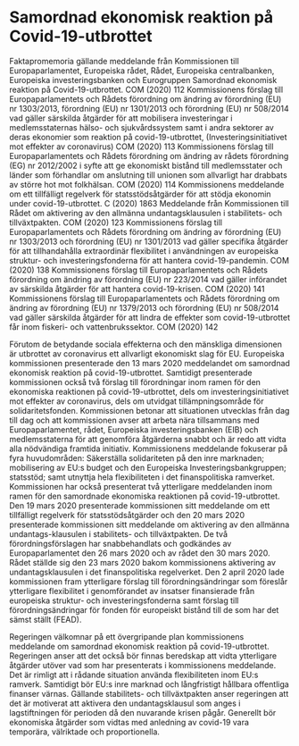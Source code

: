 # Samordnad ekonomisk reaktion på Covid-19-utbrottet

Faktapromemoria gällande meddelande från Kommissionen till Europaparlamentet, Europeiska rådet,
Rådet, Europeiska centralbanken, Europeiska investeringsbanken och
Eurogruppen Samordnad ekonomisk reaktion på Covid-19-utbrottet. COM (2020) 112
Kommissionens förslag till Europaparlamentets och Rådets förordning om
ändring av förordning (EU) nr 1303/2013, förordning (EU) nr 1301/2013 och
förordning (EU) nr 508/2014 vad gäller särskilda åtgärder för att mobilisera
investeringar i medlemsstaternas hälso- och sjukvårdssystem samt i andra
sektorer av deras ekonomier som reaktion på covid-19-utbrottet,
(Investeringsinitiativet mot effekter av coronavirus) COM (2020) 113
Kommissionens förslag till Europaparlamentets och Rådets förordning om
ändring av rådets förordning (EG) nr 2012/2002 i syfte att ge ekonomiskt
bistånd till medlemsstater och länder som förhandlar om anslutning till unionen
som allvarligt har drabbats av större hot mot folkhälsan. COM (2020) 114
Kommissionens meddelande om ett tillfälligt regelverk för statsstödsåtgärder
för att stödja ekonomin under covid-19-utbrottet. C (2020) 1863
Meddelande från Kommissionen till Rådet om aktivering av den allmänna
undantagsklausulen i stabilitets- och tillväxtpakten. COM (2020) 123
Kommissionens förslag till Europaparlamentets och Rådets förordning om
ändring av förordning (EU) nr 1303/2013 och förordning (EU) nr 1301/2013
vad gäller specifika åtgärder för att tillhandahålla extraordinär flexibilitet i
användningen av europeiska struktur- och investeringsfonderna för att hantera
covid-19-pandemin. COM (2020) 138
Kommissionens förslag till Europaparlamentets och Rådets förordning om ändring av förordning (EU) nr 223/2014 vad gäller införandet av särskilda åtgärder för att hantera covid-19-krisen. COM (2020) 141
Kommissionens förslag till Europaparlamentets och Rådets förordning om ändring av förordning (EU) nr 1379/2013 och förordning (EU) nr 508/2014 vad gäller särskilda åtgärder för att lindra de effekter som covid-19-utbrottet får inom fiskeri- och vattenbrukssektor. COM (2020) 142

Förutom de betydande sociala effekterna och den mänskliga dimensionen är utbrottet av coronavirus ett allvarligt ekonomiskt slag för EU. Europeiska kommissionen presenterade den 13 mars 2020 meddelandet om samordnad ekonomisk reaktion på covid-19-utbrottet. Samtidigt presenterade kommissionen också två förslag till förordningar inom ramen för den ekonomiska reaktionen på covid-19-utbrottet, dels om investeringsinitiativet mot effekter av coronavirus, dels om utvidgat tillämpningsområde för solidaritetsfonden. Kommissionen betonar att situationen utvecklas från dag till dag och att kommissionen avser att arbeta nära tillsammans med Europaparlamentet, rådet, Europeiska investeringsbanken (EIB) och medlemsstaterna för att genomföra åtgärderna snabbt och är redo att vidta alla nödvändiga framtida initiativ. Kommissionens meddelande fokuserar på fyra huvudområden: Säkerställa solidariteten på den inre marknaden; mobilisering av EU:s budget och den Europeiska Investeringsbankgruppen; statsstöd; samt utnyttja hela flexibiliteten i det finanspolitiska ramverket. Kommissionen har också presenterat två ytterligare meddelanden inom ramen för den samordnade ekonomiska reaktionen på covid-19-utbrottet. Den 19 mars 2020 presenterade kommissionen sitt meddelande om ett tillfälligt regelverk för statsstödsåtgärder och den 20 mars 2020 presenterade kommissionen sitt meddelande om aktivering av den allmänna undantags-klausulen i stabilitets- och tillväxtpakten. De två förordningsförslagen har snabbehandlats och godkändes av Europaparlamentet den 26 mars 2020 och av rådet den 30 mars 2020. Rådet ställde sig den 23 mars 2020 bakom kommissionens aktivering av undantagsklausulen i det finanspolitiska regelverket. Den 2 april 2020 lade kommissionen fram ytterligare förslag till förordningsändringar som föreslår ytterligare flexibilitet i genomförandet av insatser finansierade från europeiska struktur- och investeringsfonderna samt förslag till förordningsändringar för fonden för europeiskt bistånd till de som har det sämst ställt (FEAD).

Regeringen välkomnar på ett övergripande plan kommissionens meddelande om samordnad ekonomisk reaktion på covid-19-utbrottet. Regeringen anser att det också bör finnas beredskap att vidta ytterligare åtgärder utöver vad som har presenterats i kommissionens meddelande. Det är rimligt att i rådande situation använda flexibiliteten inom EU:s ramverk. Samtidigt bör EU:s inre marknad och långfristigt hållbara offentliga finanser värnas. Gällande stabilitets- och tillväxtpakten anser regeringen att det är motiverat att aktivera den undantagsklausul som anges i lagstiftningen för perioden då den nuvarande krisen pågår. Generellt bör ekonomiska åtgärder som vidtas med anledning av covid-19 vara temporära, välriktade och proportionella.
